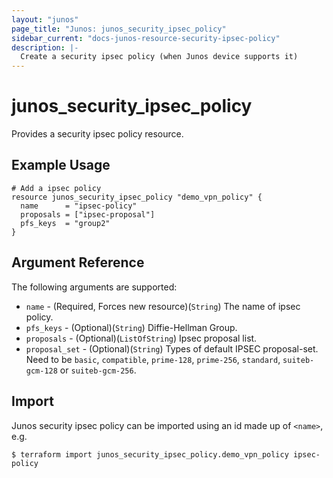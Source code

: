 ```yaml
---
layout: "junos"
page_title: "Junos: junos_security_ipsec_policy"
sidebar_current: "docs-junos-resource-security-ipsec-policy"
description: |-
  Create a security ipsec policy (when Junos device supports it)
---
```


# junos_security_ipsec_policy

Provides a security ipsec policy resource.

## Example Usage

```hcl
# Add a ipsec policy
resource junos_security_ipsec_policy "demo_vpn_policy" {
  name      = "ipsec-policy"
  proposals = ["ipsec-proposal"]
  pfs_keys  = "group2"
}
```

## Argument Reference

The following arguments are supported:

* `name` - (Required, Forces new resource)(`String`) The name of ipsec policy.
* `pfs_keys` - (Optional)(`String`) Diffie-Hellman Group.
* `proposals` - (Optional)(`ListOfString`) Ipsec proposal list.
* `proposal_set` - (Optional)(`String`) Types of default IPSEC proposal-set. Need to be `basic`, `compatible`, `prime-128`, `prime-256`, `standard`, `suiteb-gcm-128` or `suiteb-gcm-256`.

## Import

Junos security ipsec policy can be imported using an id made up of `<name>`, e.g.

```shell
$ terraform import junos_security_ipsec_policy.demo_vpn_policy ipsec-policy
```
